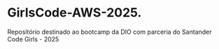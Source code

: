 # GirlsCode-AWS-2025.
Repositório destinado ao bootcamp da DIO com parceria do Santander Code Girls - 2025
